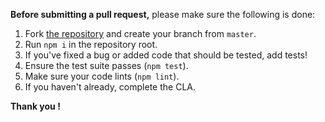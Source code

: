 **Before submitting a pull request,** please make sure the following is done:

1. Fork [the repository](https://github.com/hamzaPixl/hmounir) and create your branch from `master`.
2. Run `npm i` in the repository root.
3. If you've fixed a bug or added code that should be tested, add tests!
4. Ensure the test suite passes (`npm test`).
5. Make sure your code lints (`npm lint`).
6. If you haven't already, complete the CLA.

**Thank you !**
